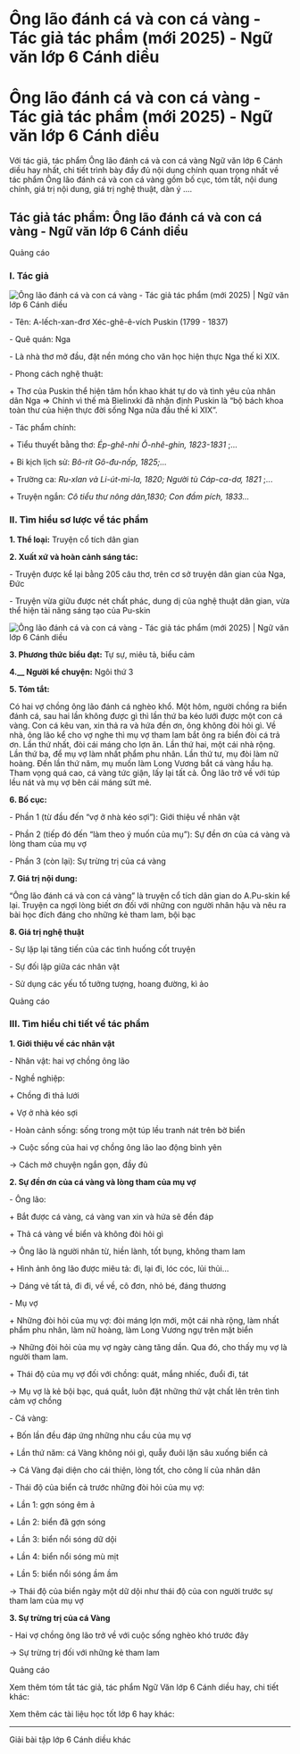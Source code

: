# Ông lão đánh cá và con cá vàng - Tác giả tác phẩm (mới 2025) - Ngữ văn lớp 6 Cánh diều

# Ông lão đánh cá và con cá vàng - Tác giả tác phẩm (mới 2025) - Ngữ văn lớp 6 Cánh diều

Với tác giả, tác phẩm Ông lão đánh cá và con cá vàng Ngữ văn lớp 6 Cánh diều hay nhất, chi tiết trình bày đầy đủ nội dung chính quan trọng nhất về tác phẩm Ông lão đánh cá và con cá vàng gồm bố cục, tóm tắt, nội dung chính, giá trị nội dung, giá trị nghệ thuật, dàn ý ....

## Tác giả tác phẩm: Ông lão đánh cá và con cá vàng - Ngữ văn lớp 6 Cánh diều

Quảng cáo

### **I. Tác giả**

![Ông lão đánh cá và con cá vàng - Tác giả tác phẩm \(mới 2025\) | Ngữ văn lớp 6 Cánh diều](https://vietjack.com/soan-van-lop-6-cd/images/tac-gia-tac-pham-ong-lao-danh-ca-va-con-ca-vang-77476.png)

\- Tên: A-lếch-xan-đrơ Xéc-ghê-ê-vích Puskin (1799 - 1837)

\- Quê quán: Nga

\- Là nhà thơ mở đầu, đặt nền móng cho văn học hiện thực Nga thế kỉ XIX.

\- Phong cách nghệ thuật:

\+ Thơ của Puskin thể hiện tâm hồn khao khát tự do và tình yêu của nhân dân Nga => Chính vì thế mà Bielinxki đã nhận định Puskin là “bộ bách khoa toàn thư của hiện thực đời sống Nga nửa đầu thế kỉ XIX”.

\- Tác phẩm chính:

\+ Tiểu thuyết bằng thơ: _Ép-ghê-nhi Ô-nhê-ghin, 1823-1831_ ;...

\+ Bi kịch lịch sử: _Bô-rít Gô-đu-nốp, 1825;..._

\+ Trường ca: _Ru-xlan và Li-út-mi-la, 1820; Người tù Cáp-ca-dơ, 1821_ ;...

\+ Truyện ngắn: _Cô tiểu thư nông dân,1830; Con đầm pích, 1833..._

### **II. Tìm hiểu sơ lược về tác phẩm**

**1\. Thể loại:** Truyện cổ tích dân gian

**2\. Xuất xứ và hoàn cảnh sáng tác:**

\- Truyện được kể lại bằng 205 câu thơ, trên cơ sở truyện dân gian của Nga, Đức

\- Truyện vừa giữu được nét chất phác, dung dị của nghệ thuật dân gian, vừa thể hiện tài năng sáng tạo của Pu-skin

![Ông lão đánh cá và con cá vàng - Tác giả tác phẩm \(mới 2025\) | Ngữ văn lớp 6 Cánh diều](https://vietjack.com/soan-van-lop-6-cd/images/tac-gia-tac-pham-ong-lao-danh-ca-va-con-ca-vang-77475.png)

**3\. Phương thức biểu đạt:** Tự sự, miêu tả, biểu cảm

**4.__ Người kể chuyện:** Ngôi thứ 3

**5\. Tóm tắt:**

Có hai vợ chồng ông lão đánh cá nghèo khổ. Một hôm, người chồng ra biển đánh cá, sau hai lần không được gì thì lần thứ ba kéo lưới được một con cá vàng. Con cá kêu van, xin thả ra và hứa đền ơn, ông không đòi hỏi gì. Về nhà, ông lão kể cho vợ nghe thì mụ vợ tham lam bắt ông ra biển đòi cá trả ơn. Lần thứ nhất, đòi cái máng cho lợn ăn. Lần thứ hai, một cái nhà rộng. Lần thứ ba, để mụ vợ làm nhất phẩm phu nhân. Lần thứ tư, mụ đòi làm nữ hoàng. Đến lần thứ năm, mụ muốn làm Long Vương bắt cá vàng hầu hạ. Tham vọng quá cao, cá vàng tức giận, lấy lại tất cả. Ông lão trở về với túp lều nát và mụ vợ bên cái máng sứt mẻ.

**6\. Bố cục:**

\- Phần 1 (từ đầu đến “vợ ở nhà kéo sợi”): Giới thiệu về nhân vật

\- Phần 2 (tiếp đó đến “làm theo ý muốn của mụ”): Sự đền ơn của cá vàng và lòng tham của mụ vợ

\- Phần 3 (còn lại): Sự trừng trị của cá vàng

**7\. Giá trị nội dung:**

“Ông lão đánh cá và con cá vàng” là truyện cổ tích dân gian do A.Pu-skin kể lại. Truyện ca ngợi lòng biết ơn đối với những con người nhân hậu và nêu ra bài học đích đáng cho những kẻ tham lam, bội bạc

**8\. Giá trị nghệ thuật**

\- Sự lặp lại tăng tiến của các tình huống cốt truyện

\- Sự đối lập giữa các nhân vật

\- Sử dụng các yếu tố tưởng tượng, hoang đường, kì ảo

Quảng cáo

### **III. Tìm hiểu chi tiết về tác phẩm**

**1\. Giới thiệu về các nhân vật**

\- Nhân vật: hai vợ chồng ông lão

\- Nghề nghiệp:

\+ Chồng đi thả lưới

\+ Vợ ở nhà kéo sợi

\- Hoàn cảnh sống: sống trong một túp lều tranh nát trên bờ biển

→ Cuộc sống của hai vợ chồng ông lão lao động bình yên

→ Cách mở chuyện ngắn gọn, đầy đủ

**2\. Sự đền ơn của cá vàng và lòng tham của mụ vợ**

\- Ông lão:

\+ Bắt được cá vàng, cá vàng van xin và hứa sẽ đền đáp

\+ Thả cá vàng về biển và không đòi hỏi gì

→ Ông lão là người nhân từ, hiền lành, tốt bụng, không tham lam

\+ Hình ảnh ông lão được miêu tả: đi, lại đi, lóc cóc, lủi thủi…

→ Dáng vẻ tất tả, đi đi, về về, cô đơn, nhỏ bé, đáng thương

\- Mụ vợ

\+ Những đòi hỏi của mụ vợ: đòi máng lợn mới, một cái nhà rộng, làm nhất phẩm phu nhân, làm nữ hoàng, làm Long Vương ngự trên mặt biển

→ Những đòi hỏi của mụ vợ ngày càng tăng dần. Qua đó, cho thấy mụ vợ là người tham lam.

\+ Thái độ của mụ vợ đối với chồng: quát, mắng nhiếc, đuổi đi, tát

→ Mụ vợ là kẻ bội bạc, quá quắt, luôn đặt những thứ vật chất lên trên tình cảm vợ chồng

\- Cá vàng:

\+ Bốn lần đều đáp ứng những nhu cầu của mụ vợ

\+ Lần thứ năm: cá Vàng không nói gì, quẫy đuôi lặn sâu xuống biển cả

→ Cá Vàng đại diện cho cái thiện, lòng tốt, cho công lí của nhân dân

\- Thái độ của biển cả trước những đòi hỏi của mụ vợ:

\+ Lần 1: gợn sóng êm ả

\+ Lần 2: biển đã gợn sóng

\+ Lần 3: biển nổi sóng dữ dội

\+ Lần 4: biển nổi sóng mù mịt

\+ Lần 5: biển nổi sóng ầm ầm

→ Thái độ của biển ngày một dữ dội như thái độ của con người trước sự tham lam của mụ vợ

**3\. Sự trừng trị của cá Vàng**

\- Hai vợ chồng ông lão trở về với cuộc sống nghèo khó trước đây

→ Sự trừng trị đối với những kẻ tham lam

Quảng cáo

Xem thêm tóm tắt tác giả, tác phẩm Ngữ Văn lớp 6 Cánh diều hay, chi tiết khác:

Xem thêm các tài liệu học tốt lớp 6 hay khác:

* * *

Giải bài tập lớp 6 Cánh diều khác
